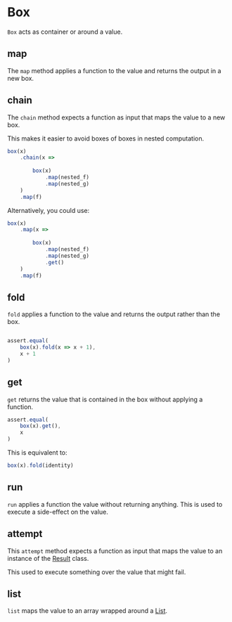 # Box

`Box` acts as container or around a value.

## map

The `map` method applies a function to the value and returns the output in a new box.

## chain

The `chain` method expects a function as input that maps the value to a new box.

This makes it easier to avoid boxes of boxes in nested computation.

```typescript
box(x)
    .chain(x =>
    
        box(x)
            .map(nested_f)
            .map(nested_g)
    )
    .map(f)
```

Alternatively, you could use:

```typescript
box(x)
    .map(x =>
    
        box(x)
            .map(nested_f)
            .map(nested_g)
            .get()
    )
    .map(f)
```

## fold

`fold` applies a function to the value and returns the output rather than the box.

```typescript

assert.equal(
    box(x).fold(x => x + 1),
    x + 1
)

```

## get

`get` returns the value that is contained in the box without applying a function.

```typescript
assert.equal(
    box(x).get(),
    x
)
```

This is equivalent to:

```typescript
box(x).fold(identity)
```

## run

`run` applies a function the value without returning anything. This is used to execute a side-effect on the value.

## attempt

This `attempt` method expects a function as input that maps the value to an instance of the [Result](./result.md) class. 

This used to execute something over the value that might fail.
 
## list

`list` maps the value to an array wrapped around a [List](./list.md).